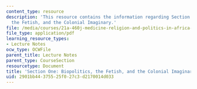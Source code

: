 ```yaml
---
content_type: resource
description: 'This resource contains the information regarding Section One: Biopolitics,
  the Fetish, and the Colonial Imaginary.'
file: /media/courses/21a-460j-medicine-religion-and-politics-in-africa-and-the-african-diaspora-spring-2005/2901bb44375525f027c3d2170014d033_MIT21A_460JS05_2_3_05_460j.pdf
file_type: application/pdf
learning_resource_types:
- Lecture Notes
ocw_type: OCWFile
parent_title: Lecture Notes
parent_type: CourseSection
resourcetype: Document
title: 'Section One: Biopolitics, the Fetish, and the Colonial Imaginary'
uid: 2901bb44-3755-25f0-27c3-d2170014d033
---
```

